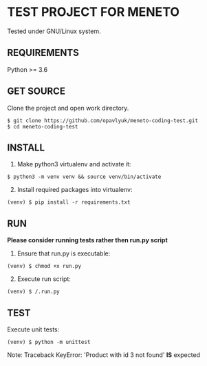 TEST PROJECT FOR MENETO
====================

Tested under GNU/Linux system.

REQUIREMENTS
------------

Python >= 3.6


GET SOURCE
----------

Clone the project and open work directory.

```
$ git clone https://github.com/opavlyuk/meneto-coding-test.git
$ cd meneto-coding-test

```

INSTALL
-------

1. Make python3 virtualenv and activate it:

```
$ python3 -m venv venv && source venv/bin/activate

```

2. Install required packages into virtualenv:

```
(venv) $ pip install -r requirements.txt

```

RUN
-------

**Please consider running tests rather then run.py script**

1. Ensure that run.py is executable:

```
(venv) $ chmod +x run.py

```

2. Execute run script:

```
(venv) $ /.run.py

```

TEST
----

Execute unit tests:

```
(venv) $ python -m unittest

```

Note: Traceback KeyError: 'Product with id 3 not found' **IS** expected
